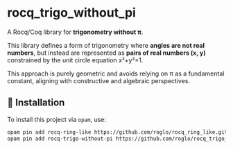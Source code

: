 # rocq_trigo_without_pi

A Rocq/Coq library for **trigonometry without π**.

This library defines a form of trigonometry where **angles are not
real numbers**, but instead are represented as **pairs of real numbers
(x, y)** constrained by the unit circle equation x²+y²=1.

This approach is purely geometric and avoids relying on π as a
fundamental constant, aligning with constructive and algebraic
perspectives.

## 🔧 Installation

To install this project via `opam`, use:

```bash
opam pin add rocq-ring-like https://github.com/roglo/rocq_ring_like.git
opam pin add rocq-trigo-without-pi https://github.com/roglo/rocq_trigo_without_pi.git
```
